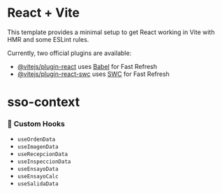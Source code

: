 # React + Vite

This template provides a minimal setup to get React working in Vite with HMR and some ESLint rules.

Currently, two official plugins are available:

- [@vitejs/plugin-react](https://github.com/vitejs/vite-plugin-react/blob/main/packages/plugin-react/README.md) uses [Babel](https://babeljs.io/) for Fast Refresh
- [@vitejs/plugin-react-swc](https://github.com/vitejs/vite-plugin-react-swc) uses [SWC](https://swc.rs/) for Fast Refresh
# sso-context

### 📁 **Custom Hooks**

* `useOrdenData`
* `useImagenData`
* `useRecepcionData`
* `useInspeccionData`
* `useEnsayoData`
* `useEnsayoCalc`
* `useSalidaData`

